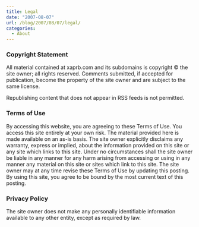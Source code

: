 ```yaml
---
title: Legal
date: "2007-08-07"
url: /blog/2007/08/07/legal/
categories:
  - About
---
```

### Copyright Statement

All material contained at xaprb.com and its subdomains is copyright &copy; the site owner; all rights reserved. Comments submitted, if accepted for publication, become the property of the site owner and are subject to the same license.

Republishing content that does not appear in RSS feeds is not permitted.

### Terms of Use

By accessing this website, you are agreeing to these Terms of Use. You access this site entirely at your own risk. The material provided here is made available on an as-is basis. The site owner explicitly disclaims any warranty, express or implied, about the information provided on this site or any site which links to this site. Under no circumstances shall the site owner be liable in any manner for any harm arising from accessing or using in any manner any material on this site or sites which link to this site. The site owner may at any time revise these Terms of Use by updating this posting. By using this site, you agree to be bound by the most current text of this posting.

### Privacy Policy

The site owner does not make any personally identifiable information available to any other entity, except as required by law.
